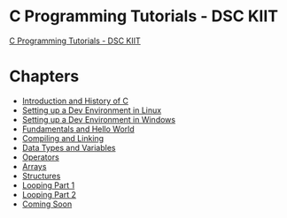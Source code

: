 # C Programming Tutorials - DSC KIIT

[C Programming Tutorials - DSC KIIT](./homepage.md)

# Chapters

- [Introduction and History of C](./00-introduction-history.md)
- [Setting up a Dev Environment in Linux](./01-dev-env-linux.md)
- [Setting up a Dev Environment in Windows](./02-dev-env-windows.md)
- [Fundamentals and Hello World](./03-fundamentals-hello-world.md)
- [Compiling and Linking](./04-compiling-linking.md)
- [Data Types and Variables](./05-datatypes-variables.md)
- [Operators](./06-operators.md)
- [Arrays](./09-arrays.md)
- [Structures](./11-structures.md)
- [Looping Part 1](./07a-looping-part-one.md)
- [Looping Part 2](./07b-looping-part-two.md)
- [Coming Soon](./Coming-Soon.md)
<!-- -
>>>>>>> d72c7c45557fbd921552d0f0609048ea1c0b2a65
- [Making Decisions using if else](./08-making-decisions.md)
- [Functions](./11-functions.md)
- [Pointers](./12-pointers.md)
- [Character Strings](./13-character-strings.md)
- [Function Pointers](./14-function-pointers.md)
- [Memory Management](./15-memory-management.md)
- [Bit Manipulation](./16-bit-operations.md)
- [Preprocessors in C](./17-preprocessor.md)
- [File Handling in C](./18-file-handling.md)
- [Working with Large Projects in C](./19-large-projects.md)
- [Debugging C Programs using GDB](./20-debugging.md)
- [The C Standard Library](./21-std-library.md) -->
